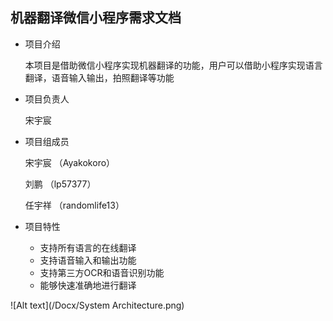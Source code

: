 ## 机器翻译微信小程序需求文档

- 项目介绍

  本项目是借助微信小程序实现机器翻译的功能，用户可以借助小程序实现语言翻译，语音输入输出，拍照翻译等功能
  
- 项目负责人

  宋宇宸
  
- 项目组成员

  宋宇宸 （Ayakokoro）
  
  刘鹏 （lp57377）
  
  任宇祥 （randomlife13）
  
- 项目特性
  
  - 支持所有语言的在线翻译
  - 支持语音输入和输出功能
  - 支持第三方OCR和语音识别功能
  - 能够快速准确地进行翻译

![Alt text](/Docx/System Architecture.png)
